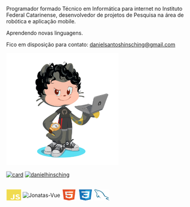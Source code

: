 
Programador formado Técnico em Informática para internet no Instituto Federal Catarinense, desenvolvedor de projetos de Pesquisa na área de robótica e aplicação mobile.

Aprendendo novas linguagens.

Fico em disposição para contato: danielsantoshinsching@gmail.com

<img src="https://github.com/danielhinsching/danielhinsching/blob/main/octocat.png" alt="Octocat" width="300"/>

[![card](https://github-readme-stats.vercel.app/api?username=danielhinsching&theme=dark)](https://github.com/anuraghazra/github-readme-stats)
[![danielhinsching](https://github-readme-stats.vercel.app/api/top-langs/?username=danielhinsching&hide=html&layout=compact&theme=dark)](https://github.com/anuraghazra/github-readme-stats)
<div style="display: inline_block width: 45%"><br>
  <img align="center" alt="Jonatas-Js" height="30" width="40" src="https://raw.githubusercontent.com/devicons/devicon/master/icons/javascript/javascript-plain.svg">
  <img align="center" alt="Jonatas-Vue" height="30" width="40" src="https://cdn.jsdelivr.net/gh/devicons/devicon/icons/vuejs/vuejs-original.svg">
  <img align="center" alt="Jonatas-HTML" height="30" width="40" src="https://raw.githubusercontent.com/devicons/devicon/master/icons/html5/html5-original.svg">
  <img align="center" alt="Jonatas-CSS" height="30" width="40" src="https://raw.githubusercontent.com/devicons/devicon/master/icons/css3/css3-original.svg">
  <img align="center" alt="Jonatas-Python" height="30" width="40" src="https://raw.githubusercontent.com/devicons/devicon/master/icons/mysql/mysql-original.svg">
</div>

